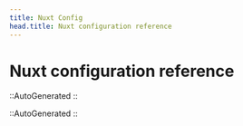 ```yaml
---
title: Nuxt Config
head.title: Nuxt configuration reference
---
```


# Nuxt configuration reference

::AutoGenerated
::

<!-- GENERATED_CONFIG_DOCS -->

::AutoGenerated
::
